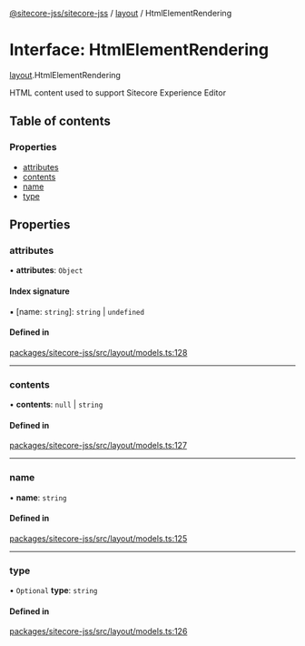 [@sitecore-jss/sitecore-jss](../README.md) / [layout](../modules/layout.md) / HtmlElementRendering

# Interface: HtmlElementRendering

[layout](../modules/layout.md).HtmlElementRendering

HTML content used to support Sitecore Experience Editor

## Table of contents

### Properties

- [attributes](layout.HtmlElementRendering.md#attributes)
- [contents](layout.HtmlElementRendering.md#contents)
- [name](layout.HtmlElementRendering.md#name)
- [type](layout.HtmlElementRendering.md#type)

## Properties

### attributes

• **attributes**: `Object`

#### Index signature

▪ [name: `string`]: `string` \| `undefined`

#### Defined in

[packages/sitecore-jss/src/layout/models.ts:128](https://github.com/Sitecore/jss/blob/121d7f33b/packages/sitecore-jss/src/layout/models.ts#L128)

___

### contents

• **contents**: ``null`` \| `string`

#### Defined in

[packages/sitecore-jss/src/layout/models.ts:127](https://github.com/Sitecore/jss/blob/121d7f33b/packages/sitecore-jss/src/layout/models.ts#L127)

___

### name

• **name**: `string`

#### Defined in

[packages/sitecore-jss/src/layout/models.ts:125](https://github.com/Sitecore/jss/blob/121d7f33b/packages/sitecore-jss/src/layout/models.ts#L125)

___

### type

• `Optional` **type**: `string`

#### Defined in

[packages/sitecore-jss/src/layout/models.ts:126](https://github.com/Sitecore/jss/blob/121d7f33b/packages/sitecore-jss/src/layout/models.ts#L126)
